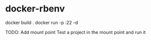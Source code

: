 docker-rbenv
============

docker build .
docker run -p :22 -d <ID>

TODO:
Add mount point
Test a project in the mount point and run it
